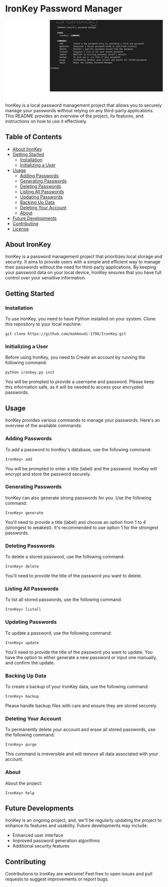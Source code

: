 # IronKey Password Manager
![alt text](https://github.com/mahmoudi-1798/IronKey/blob/master/images/Menu_image.png?raw=true)
IronKey is a local password management project that allows you to securely manage your passwords without relying on any third-party applications. This README provides an overview of the project, its features, and instructions on how to use it effectively.

## Table of Contents
- [About IronKey](#about-ironkey)
- [Getting Started](#getting-started)
  - [Installation](#installation)
  - [Initializing a User](#initializing-a-user)
- [Usage](#usage)
  - [Adding Passwords](#adding-passwords)
  - [Generating Passwords](#generating-passwords)
  - [Deleting Passwords](#deleting-passwords)
  - [Listing All Passwords](#listing-all-passwords)
  - [Updating Passwords](#updating-passwords)
  - [Backing Up Data](#backing-up-data)
  - [Deleting Your Account](#deleting-your-account)
  - [About](#about)
- [Future Developments](#future-developments)
- [Contributing](#contributing)
- [License](#license)

## About IronKey
IronKey is a password management project that prioritizes local storage and security. It aims to provide users with a simple and efficient way to manage their passwords without the need for third-party applications. By keeping your password data on your local device, IronKey ensures that you have full control over your sensitive information.

## Getting Started

### Installation
To use IronKey, you need to have Python installed on your system. Clone this repository to your local machine:
```
git clone https://github.com/mahmoudi-1798/IronKey.git
```

### Initializing a User   
Before using IronKey, you need to Create an account by running the following command:
```
python ironkey.py init
```
You will be prompted to provide a username and password. Please keep this information safe, as it will be needed to access your encrypted passwords.

## Usage
IronKey provides various commands to manage your passwords. Here's an overview of the available commands:

### Adding Passwords
To add a password to IronKey's database, use the following command:
```
IronKey> add
```
You will be prompted to enter a title (label) and the password. IronKey will encrypt and store the password securely.

### Generating Passwords
IronKey can also generate strong passwords for you. Use the following command:
```
IronKey> generate
```
You'll need to provide a title (label) and choose an option from 1 to 4 (strongest to weakest). It's recommended to use option 1 for the strongest passwords.

### Deleting Passwords
To delete a stored password, use the following command:
```
IronKey> delete
```
You'll need to provide the title of the password you want to delete.

### Listing All Passwords
To list all stored passwords, use the following command:
```
IronKey> listall
```

### Updating Passwords
To update a password, use the following command:
```
IronKey> update
```
You'll need to provide the title of the password you want to update, You have the option to either generate a new password or input one manually, and confirm the update.

### Backing Up Data
To create a backup of your IronKey data, use the following command:
```
IronKey> backup
```
Please handle backup files with care and ensure they are stored securely.

### Deleting Your Account
To permanently delete your account and erase all stored passwords, use the following command:
```
IronKey> purge
```
This command is irreversible and will remove all data associated with your account.

### About
About the project:
```
IronKey> help
```

## Future Developments
IronKey is an ongoing project, and, we'll be regularly updating the project to enhance its features and usability. Future developments may include:
- Enhanced user interface
- Improved password generation algorithms
- Additional security features

## Contributing
Contributions to IronKey are welcome! Feel free to open issues and pull requests to suggest improvements or report bugs.

